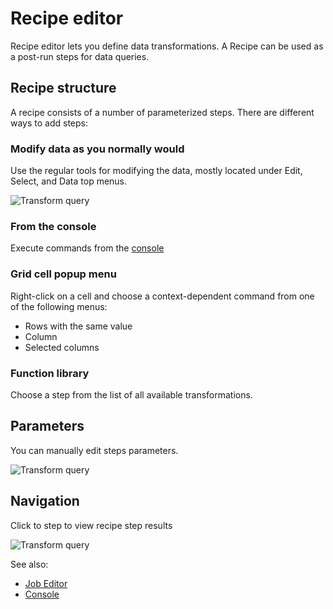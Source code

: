 <!-- TITLE: Recipe Editor -->
<!-- SUBTITLE: -->

# Recipe editor

Recipe editor lets you define data transformations. A Recipe can be used as a post-run steps for data
queries.

## Recipe structure

A recipe consists of a number of parameterized steps. There are different ways to add steps:

### Modify data as you normally would

Use the regular tools for modifying the data, mostly located under Edit, Select, and Data top menus.

![Transform query](../uploads/gifs/query-transform-1.gif "Transform Query") 

### From the console

Execute commands from the [console](../overview/navigation.md#console)

### Grid cell popup menu

Right-click on a cell and choose a context-dependent command from one of the following menus:

* Rows with the same value 
* Column 
* Selected columns 

### Function library

Choose a step from the list of all available transformations. 

## Parameters

You can manually edit steps parameters.

![Transform query](../uploads/gifs/query-transform-2a.gif "Transform Query") 

## Navigation

Click to step to view recipe step results

![Transform query](../uploads/gifs/query-transform-3a.gif "Transform Query") 

See also: 

* [Job Editor](job-editor.md)
* [Console](../overview/navigation.md#console)
